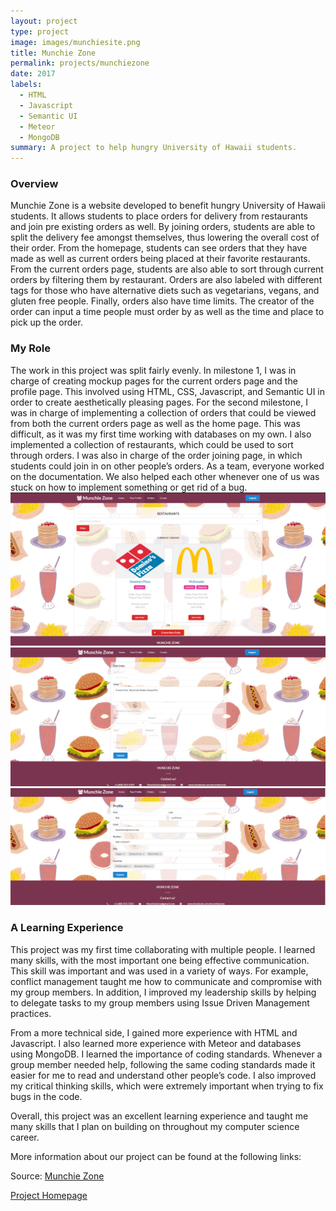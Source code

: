 ```yaml
---
layout: project
type: project
image: images/munchiesite.png
title: Munchie Zone
permalink: projects/munchiezone
date: 2017
labels:
  - HTML
  - Javascript
  - Semantic UI
  - Meteor
  - MongoDB
summary: A project to help hungry University of Hawaii students.
---
```


<h3>Overview</h3>
Munchie Zone is a website developed to benefit hungry University of Hawaii students. It allows students to place orders for delivery from restaurants and join pre existing orders as well. By joining orders, students are able to split the delivery fee amongst themselves, thus lowering the overall cost of their order. From the homepage, students can see orders that they have made as well as current orders being placed at their favorite restaurants. From the current orders page, students are also able to sort through current orders by filtering them by restaurant. Orders are also labeled with different tags for those who have alternative diets such as vegetarians, vegans, and gluten free people. Finally, orders also have time limits. The creator of the order can input a time people must order by as well as the time and place to pick up the order. 

<h3>My Role</h3>
The work in this project was split fairly evenly. In milestone 1, I was in charge of creating mockup pages for the current orders page and the profile page. This involved using HTML, CSS, Javascript, and Semantic UI in order to create aesthetically pleasing pages. For the second milestone, I was in charge of implementing a collection of orders that could be viewed from both the current orders page as well as the home page. This was difficult, as it was my first time working with databases on my own. I also implemented a collection of restaurants, which could be used to sort through orders. I was also in charge of the order joining page, in which students could join in on other people’s orders. As a team, everyone worked on the documentation. We also helped each other whenever one of us was stuck on how to implement something or get rid of a bug.

<center><img src="https://github.com/awyz/awyz.github.io/blob/master/images/final-current-order.png?raw=true"></center>
<center><img src="https://github.com/awyz/awyz.github.io/blob/master/images/final-edit-order.png"></center>
<center><img src="https://github.com/awyz/awyz.github.io/blob/master/images/final-profile.png?raw=true"></center>

<h3>A Learning Experience</h3>
This project was my first time collaborating with multiple people. I learned many skills, with the most important one being effective communication. This skill was important and was used in a variety of ways. For example, conflict management taught me how to communicate and compromise with my group members. In addition, I improved my leadership skills by helping to delegate tasks to my group members using Issue Driven Management practices. 

From a more technical side, I gained more experience with HTML and Javascript. I also learned more experience with Meteor and databases using MongoDB. I learned the importance of coding standards. Whenever a group member needed help, following the same coding standards made it easier for me to read and understand other people’s code. I also improved my critical thinking skills, which were extremely important when trying to fix bugs in the code. 

Overall, this project was an excellent learning experience and taught me many skills that I plan on building on throughout my computer science career. 

More information about our project can be found at the following links:

Source: <i class="large github icon"></i><a href="https://github.com/awyz/database-212">Munchie Zone</a>

<a href="https://github.com/munchiezone/munchiezone.github.io">Project Homepage</a>



